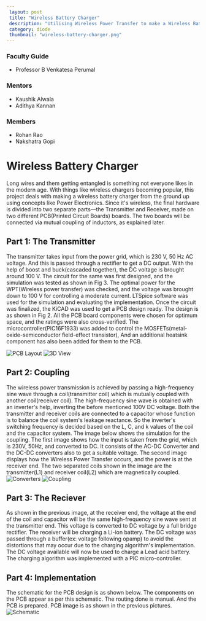 ```yaml
---
 layout: post
 title: "Wireless Battery Charger"
 description: "Utilising Wireless Power Transfer to make a Wireless Battery Charger"
 category: diode
 thumbnail: "wireless-battery-charger.png"
---
```


### Faculty Guide
- Professor B Venkatesa Perumal

### Mentors
- Kaushik Alwala
- Adithya Kannan

### Members
- Rohan Rao
- Nakshatra Gopi

# Wireless Battery Charger
Long wires and them getting entangled is something not everyone likes in the modern age. With things like wireless chargers becoming popular, this project deals with making a wireless battery charger from the ground up using concepts like Power Electronics. Since it's wireless, the final hardware is divided into two separate parts—the Transmitter and Receiver, made on two different PCB(Printed Circuit Boards) boards. The two boards will be connected via mutual coupling of inductors, as explained later.

## Part 1: The Transmitter
The transmitter takes input from the power grid, which is 230 V, 50 Hz AC voltage. And this is passed through a rectifier to get a DC output. With the help of boost and buck(cascaded together), the DC voltage is brought around 100 V. The circuit for the same was first designed, and the simulation was tested as shown in Fig 3. The optimal power for the WPT(Wireless power transfer) was checked, and the voltage was brought down to 100 V for controlling a moderate current. 
LTSpice software was used for the simulation and evaluating the implementation. Once the circuit was finalized, the KiCAD was used to get a PCB design ready. The design is as shown in Fig 2. All the PCB board components were chosen for optimum space, and the ratings were also cross-verified. The microcontroller(PIC16F1933) was added to control the MOSFETs(metal-oxide-semiconductor field-effect transistor), And an additional heatsink component has also been added for them to the PCB. 

![PCB Layout](/virtual-expo/assets/img/diode/WPTPCBlayout.jpg)
![3D View](/virtual-expo/assets/img/diode/WPTPCB.jpg)

## Part 2: Coupling
The wireless power transmission is achieved by passing a high-frequency sine wave through a coil(transmitter coil) which is mutually coupled with another coil(receiver coil). The high-frequency sine wave is obtained with an inverter's help, inverting the before mentioned 100V DC voltage. Both the transmitter and receiver coils are connected to a capacitor whose function is to balance the coil system's leakage reactance. So the inverter's switching frequency is decided based on the L, C, and k values of the coil and the capacitor system.
The image below shows the simulation for the coupling. The first image shows how the input is taken from the grid, which is 230V, 50Hz, and converted to DC. It consists of the AC-DC Converter and the DC-DC converters also to get a suitable voltage. The second image displays how the Wireless Power Transfer occurs, and the power is at the receiver end. The two separated coils shown in the image are the transmitter(L1) and receiver coil(L2) which are magnetically coupled.  
![Converters](/virtual-expo/assets/img/diode/WPTConverters.jpg)
![Coupling](/virtual-expo/assets/img/diode/WPTCoupling.jpg)

## Part 3: The Reciever
As shown in the previous image, at the receiver end, the voltage at the end of the coil and capacitor will be the same high-frequency sine wave sent at the transmitter end. This voltage is converted to DC voltage by a full bridge rectifier. The receiver will be charging a Li-ion battery. The DC voltage was passed through a buffer(ex: voltage following opamp) to avoid the distortions that may occur due to the charging algorithm's implementation. The DC voltage available will now be used to charge a Lead acid battery. The charging algorithm was implemented with a PIC micro-controller.

## Part 4: Implementation
The schematic for the PCB design is as shown below. The components on the PCB appear as per this schematic. The routing done is manual. And the PCB is prepared. PCB image is as shown in the previous pictures.
![Schematic](/virtual-expo/assets/img/diode/WPTSchematic1.jpg)


